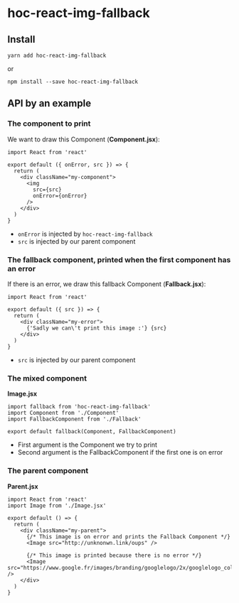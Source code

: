# hoc-react-img-fallback
## Install
`yarn add hoc-react-img-fallback`

or

`npm install --save hoc-react-img-fallback`

## API by an example
### The component to print
We want to draw this Component (**Component.jsx**):
```es6
import React from 'react'

export default ({ onError, src }) => {
  return (
    <div className="my-component">
      <img
        src={src}
        onError={onError}
      />
    </div>  
  )
}
```
 - `onError` is injected by `hoc-react-img-fallback`
 - `src` is injected by our parent component

### The fallback component, printed when the first component has an error
If there is an error, we draw this fallback Component (**Fallback.jsx**):
```es6
import React from 'react'

export default ({ src }) => {
  return (
    <div className="my-error">
      {'Sadly we can\'t print this image :'} {src}
    </div>  
  )
}
```
 - `src` is injected by our parent component

### The mixed component
**Image.jsx**
```es6
import fallback from 'hoc-react-img-fallback'
import Component from './Component'
import FallbackComponent from './Fallback'

export default fallback(Component, FallbackComponent)
```
 - First argument is the Component we try to print
 - Second argument is the FallbackComponent if the first one is on error

### The parent component
**Parent.jsx**
```es6
import React from 'react'
import Image from './Image.jsx'

export default () => {
  return (
    <div className="my-parent">
      {/* This image is on error and prints the Fallback Component */}
      <Image src="http://unknonwn.link/oups" />

      {/* This image is printed because there is no error */}
      <Image src="https://www.google.fr/images/branding/googlelogo/2x/googlelogo_color_272x92dp.png" />
    </div>
  )
}
```
